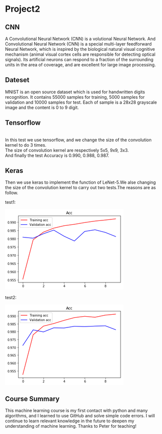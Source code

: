 # Project2

## CNN
A Convolutional Neural Network (CNN) is a volutional Neural Network. And Convolutional Neural Network (CNN) is a special multi-layer feedforward Neural Network, which is inspired by the biological natural visual cognitive mechanism (animal visual cortex cells are responsible for detecting optical signals). Its artificial neurons can respond to a fraction of the surrounding units in the area of coverage, and are excellent for large image processing.


## Dateset
MNIST is an open source dataset which is used for handwritten digits recognition. It contains 55000 samples for training, 5000 samples for validation and 10000 samples for test. Each of sample is a 28x28 grayscale image and the content is 0 to 9 digit.


## Tensorflow
<br/>In this test we use tensorflow, and we change the size of the convolution kernel to do 3 times.</br>The size of convolution kernel are respectively 5x5, 9x9, 3x3.</br>And finally the test Accuracy is 0.990, 0.988, 0.987.</br>


## Keras
Then we use keras to implement the function of LeNet-5.We alse changing the size of the convolution kernel to  carry out two tests.The reasons are as follow.

test1:


![avatar](https://github.com/Qiby0513/Project2/blob/main/test2.1.png)

test2:


![avatar](https://github.com/Qiby0513/Project2/blob/main/test2.2.png)

## Course Summary
This machine learning course is my first contact with python and many algorithms, and I learned to use GitHub and solve simple code errors. I will continue to learn relevant knowledge in the future to deepen my understanding of machine learning.
Thanks to Peter for teaching!
